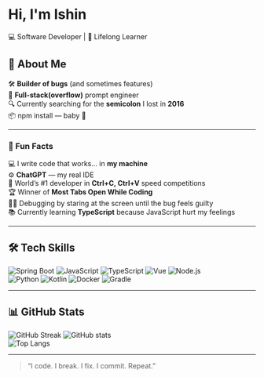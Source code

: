 # Hi, I'm Ishin

💻 Software Developer | 🚀 Lifelong Learner

## 🧠 About Me
🛠 **Builder of bugs** (and sometimes features)  
🔧 **Full-stack(overflow)** prompt engineer  
🔍 Currently searching for the **semicolon** I lost in **2016**  
📦 npm install — baby 👶     

---
### 🐒 Fun Facts
💻 I write code that works… in **my machine**   
⚙️ **ChatGPT** — my real IDE   
🥇 World’s #1 developer in **Ctrl+C, Ctrl+V** speed competitions   
🏆 Winner of **Most Tabs Open While Coding**   
🕵️‍♂️ Debugging by staring at the screen until the bug feels guilty  
📚 Currently learning **TypeScript** because JavaScript hurt my feelings

---

## 🛠 Tech Skills

![Spring Boot](https://img.shields.io/badge/Spring%20Boot-6DB33F?style=for-the-badge&logo=springboot&logoColor=FFF)
![JavaScript](https://img.shields.io/badge/JavaScript-323330?style=for-the-badge&logo=javascript)
![TypeScript](https://img.shields.io/badge/TypeScript-007ACC?style=for-the-badge&logo=typescript&logoColor=FFF)
![Vue](https://img.shields.io/badge/Vue.js-35495E?style=for-the-badge&logo=vuedotjs&logoColor=4FC08D)
![Node.js](https://img.shields.io/badge/Node.js-43853D?style=for-the-badge&logo=nodedotjs&logoColor=FFF)
<br>
![Python](https://img.shields.io/badge/Python-3776AB?style=for-the-badge&logo=python&logoColor=FFF)
![Kotlin](https://img.shields.io/badge/Kotlin-7F52FF?style=for-the-badge&logo=Kotlin&logoColor=white)
![Docker](https://img.shields.io/badge/Docker-2496ED?style=for-the-badge&logo=docker&logoColor=FFF)
![Gradle](https://img.shields.io/badge/Gradle-02303A?style=for-the-badge&logo=gradle&logoColor=FFF)

---

## 📊 GitHub Stats  
![GitHub Streak](https://github-readme-streak-stats.herokuapp.com/?user=ishinvin&theme=graywhite)
![GitHub stats](https://github-readme-stats.vercel.app/api?username=ishinvin&show_icons=true&count_private=true&theme=graywhite)
<br> 
![Top Langs](https://github-readme-stats.vercel.app/api/top-langs/?username=ishinvin&show_icons=true&theme=graywhite&layout=compact)

---

> “I code. I break. I fix. I commit. Repeat.”


